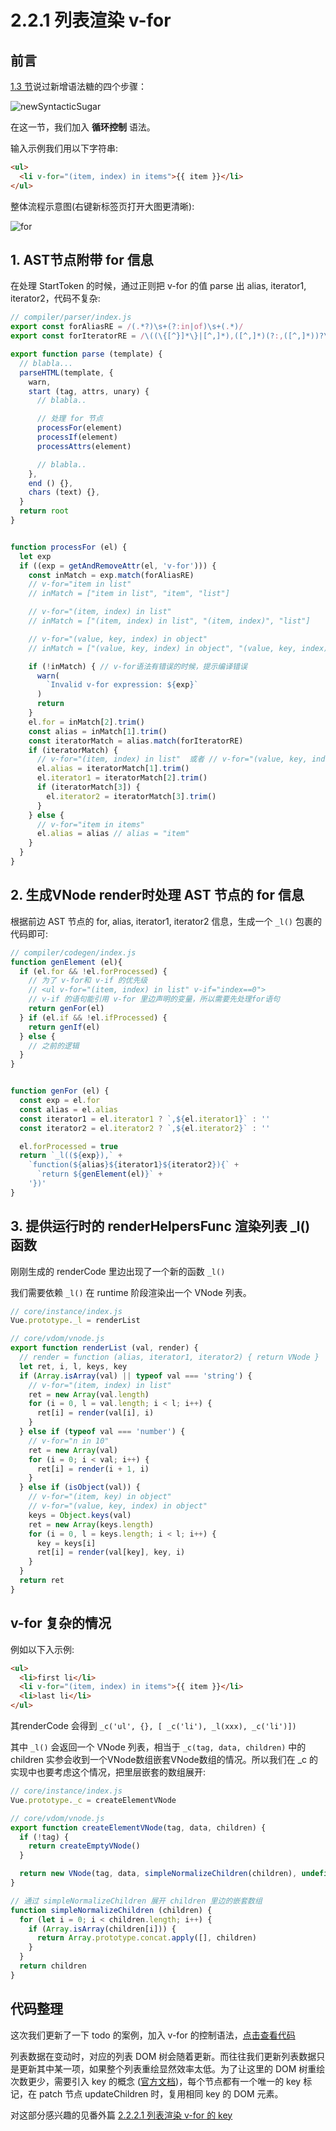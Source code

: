 # 2.2.1 列表渲染 v-for

## 前言

[1.3 节](./1.3.md)说过新增语法糖的四个步骤：

![newSyntacticSugar](../figure/1.3/newSyntacticSugar.png)

在这一节，我们加入 **循环控制** 语法。

输入示例我们用以下字符串:

```html
<ul>
  <li v-for="(item, index) in items">{{ item }}</li>
</ul>
```

整体流程示意图(右键新标签页打开大图更清晰):

![for](../figure/2.2.2/for.png)

## 1. AST节点附带 for 信息

在处理 StartToken 的时候，通过正则把 v-for 的值 parse 出 alias, iterator1, iterator2，代码不复杂:

```javascript
// compiler/parser/index.js
export const forAliasRE = /(.*?)\s+(?:in|of)\s+(.*)/
export const forIteratorRE = /\((\{[^}]*\}|[^,]*),([^,]*)(?:,([^,]*))?\)/

export function parse (template) {
  // blabla...
  parseHTML(template, {
    warn,
    start (tag, attrs, unary) {
      // blabla..

      // 处理 for 节点
      processFor(element)
      processIf(element)
      processAttrs(element)

      // blabla..
    },
    end () {},
    chars (text) {},
  }
  return root
}


function processFor (el) {
  let exp
  if ((exp = getAndRemoveAttr(el, 'v-for'))) {
    const inMatch = exp.match(forAliasRE)
    // v-for="item in list"
    // inMatch = ["item in list", "item", "list"]

    // v-for="(item, index) in list"
    // inMatch = ["(item, index) in list", "(item, index)", "list"]

    // v-for="(value, key, index) in object"
    // inMatch = ["(value, key, index) in object", "(value, key, index)", "object"]

    if (!inMatch) { // v-for语法有错误的时候，提示编译错误
      warn(
        `Invalid v-for expression: ${exp}`
      )
      return
    }
    el.for = inMatch[2].trim()
    const alias = inMatch[1].trim()
    const iteratorMatch = alias.match(forIteratorRE)
    if (iteratorMatch) {
      // v-for="(item, index) in list"  或者 // v-for="(value, key, index) in object"
      el.alias = iteratorMatch[1].trim()
      el.iterator1 = iteratorMatch[2].trim()
      if (iteratorMatch[3]) {
        el.iterator2 = iteratorMatch[3].trim()
      }
    } else {
      // v-for="item in items"
      el.alias = alias // alias = "item"
    }
  }
}
```

## 2. 生成VNode render时处理 AST 节点的 for 信息

根据前边 AST 节点的 for, alias, iterator1, iterator2 信息，生成一个 ```_l()``` 包裹的代码即可:

```javascript
// compiler/codegen/index.js
function genElement (el){
  if (el.for && !el.forProcessed) {
  	// 为了 v-for和 v-if 的优先级
  	// <ul v-for="(item, index) in list" v-if="index==0">
  	// v-if 的语句能引用 v-for 里边声明的变量，所以需要先处理for语句
    return genFor(el)
  } if (el.if && !el.ifProcessed) {
    return genIf(el)
  } else {
  	// 之前的逻辑
  }
}


function genFor (el) {
  const exp = el.for
  const alias = el.alias
  const iterator1 = el.iterator1 ? `,${el.iterator1}` : ''
  const iterator2 = el.iterator2 ? `,${el.iterator2}` : ''

  el.forProcessed = true
  return `_l((${exp}),` +
    `function(${alias}${iterator1}${iterator2}){` +
      `return ${genElement(el)}` +
    '})'
}
```

## 3. 提供运行时的 renderHelpersFunc 渲染列表 _l() 函数

刚刚生成的 renderCode 里边出现了一个新的函数 ```_l()```

我们需要依赖 ```_l()``` 在 runtime 阶段渲染出一个 VNode 列表。

```javascript
// core/instance/index.js
Vue.prototype._l = renderList

// core/vdom/vnode.js
export function renderList (val, render) {
  // render = function (alias, iterator1, iterator2) { return VNode }
  let ret, i, l, keys, key
  if (Array.isArray(val) || typeof val === 'string') {
    // v-for="(item, index) in list"
    ret = new Array(val.length)
    for (i = 0, l = val.length; i < l; i++) {
      ret[i] = render(val[i], i)
    }
  } else if (typeof val === 'number') {
    // v-for="n in 10"
    ret = new Array(val)
    for (i = 0; i < val; i++) {
      ret[i] = render(i + 1, i)
    }
  } else if (isObject(val)) {
    // v-for="(item, key) in object"
    // v-for="(value, key, index) in object"
    keys = Object.keys(val)
    ret = new Array(keys.length)
    for (i = 0, l = keys.length; i < l; i++) {
      key = keys[i]
      ret[i] = render(val[key], key, i)
    }
  }
  return ret
}
```

## v-for 复杂的情况

例如以下入示例:

```html
<ul>
  <li>first li</li>
  <li v-for="(item, index) in items">{{ item }}</li>
  <li>last li</li>
</ul>
```

其renderCode 会得到 ```_c('ul', {}, [ _c('li'), _l(xxx), _c('li')])```

其中 ```_l()``` 会返回一个 VNode 列表，相当于 ```_c(tag, data, children)``` 中的 children 实参会收到一个VNode数组嵌套VNode数组的情况。所以我们在 _c 的实现中也要考虑这个情况，把里层嵌套的数组展开:

```javascript
// core/instance/index.js
Vue.prototype._c = createElementVNode

// core/vdom/vnode.js
export function createElementVNode(tag, data, children) {
  if (!tag) {
    return createEmptyVNode()
  }

  return new VNode(tag, data, simpleNormalizeChildren(children), undefined, undefined)
}

// 通过 simpleNormalizeChildren 展开 children 里边的嵌套数组
function simpleNormalizeChildren (children) {
  for (let i = 0; i < children.length; i++) {
    if (Array.isArray(children[i])) {
      return Array.prototype.concat.apply([], children)
    }
  }
  return children
}
```

## 代码整理

这次我们更新了一下 todo 的案例，加入 v-for 的控制语法，[点击查看代码](https://github.com/raphealguo/how-to-learn-vue2/tree/2.2.2/examples/2.2.2/todo)

列表数据在变动时，对应的列表 DOM 树会随着更新。而往往我们更新列表数据只是更新其中某一项，如果整个列表重绘显然效率太低。为了让这里的 DOM 树重绘次数更少，需要引入 key 的概念 ([官方文档](https://cn.vuejs.org/v2/guide/list.html#key))，每个节点都有一个唯一的 key 标记，在 patch 节点 updateChildren 时，复用相同 key 的 DOM 元素。

对这部分感兴趣的见番外篇 [2.2.2.1 列表渲染 v-for 的 key](./2.2.2.1.md)